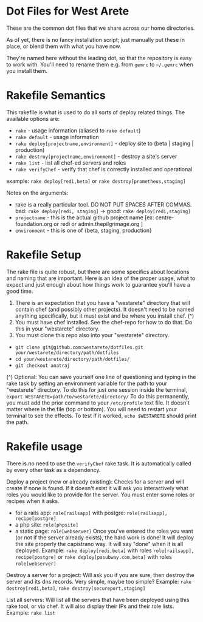 # Dot Files for West Arete

These are the common dot files that we share across our home directories.

As of yet, there is no fancy installation script; just manually put these in
place, or blend them with what you have now. 

They're named here without the leading dot, so that the repository is easy to
work with. You'll need to rename them e.g. from `gemrc` to `~/.gemrc` when you
install them.

Rakefile Semantics
==================

This rakefile is what is used to do all sorts of deploy related things. The available options are:

* `rake` - usage information (aliased to `rake default`) 
* `rake default` - usage information
* `rake deploy[projectname,environment]` - deploy site to (beta | staging | production)
* `rake destroy[projectname,environment]` - destroy a site's server
* `rake list` - list all chef-ed servers and roles
* `rake verifyChef` - verify that chef is correctly installed and operational

example: `rake deploy[redi,beta]` or `rake destroy[prometheus,staging]`

Notes on the arguments: 

* rake is a really particular tool. DO NOT PUT SPACES AFTER COMMAS. bad: `rake deploy[redi, staging]` -> good: `rake deploy[redi,staging]`
* `projectname` - this is the actual github project name [ex: centre-foundation.org or redi or admin.thepilgrimage.org ]
* `environment` - this is one of {beta, staging, production}

Rakefile Setup
==============

The rake file is quite robust, but there are some specifics about locations and naming that are important. Here is an idea of the proper usage, what to expect and just enough about how things work to guarantee you'll have a good time.

1. There is an expectation that you have a "westarete" directory that will contain chef (and possibly other projects). It doesn't need to be named anything specifically, but it must exist and be where you install chef. (^)
2. You must have chef installed. See the chef-repo for how to do that. Do this in your "westarete" directory.
3. You must clone this repo also into your "westarete" directory.
* `git clone git@github.com:westarete/dotfiles.git your/westarete/directory/path/dotfiles`
* `cd your/westarete/directory/path/dotfiles/`
* `git checkout anatraj`

(^) Optional: You can save yourself one line of questioning and typing in the rake task by setting an environment variable for the path to your "westarete" directory. To do this for just one session inside the terminal, 
`export WESTARETE=path/to/westarete/directory/`
To do this permanently, you must add the prior command to your `/etc/profile` text file. It doesn't matter where in the file (top or bottom). You will need to restart your terminal to see the effects. To test if it worked, `echo $WESTARETE` should print the path.

Rakefile usage
==============

There is no need to use the `verifyChef` rake task. It is automatically called by every other task as a dependency.

Deploy a project (new or already existing):
Checks for a server and will create if none is found. If it doesn't exist it will ask you interactively what roles you would like to provide for the server. You must enter some roles or recipes when it asks.
* for a rails app: `role[railsapp]` with postgre: `role[railsapp], recipe[postgre]`
* a php site: `role[phpsite]`
* a static page: `role[webserver]`
Once you've entered the roles you want (or not if the server already exists), the hard work is done! It will deploy the site properly the capistrano way. It will say "done" when it is all deployed.
Example: `rake deploy[redi,beta]` with roles `role[railsapp], recipe[postgre]` or `rake deploy[pasubway.com,beta]` with roles `role[webserver]`


Destroy a server for a project:
Will ask you if you are sure, then destroy the server and its dns records. Very simple, maybe too simple?
Example: `rake destroy[redi,beta]`, `rake destroy[secureport,staging]`

List all servers:
Will list all the servers that have been deployed using this rake tool, or via chef. It will also display their IPs and their role lists.
Example: `rake list`